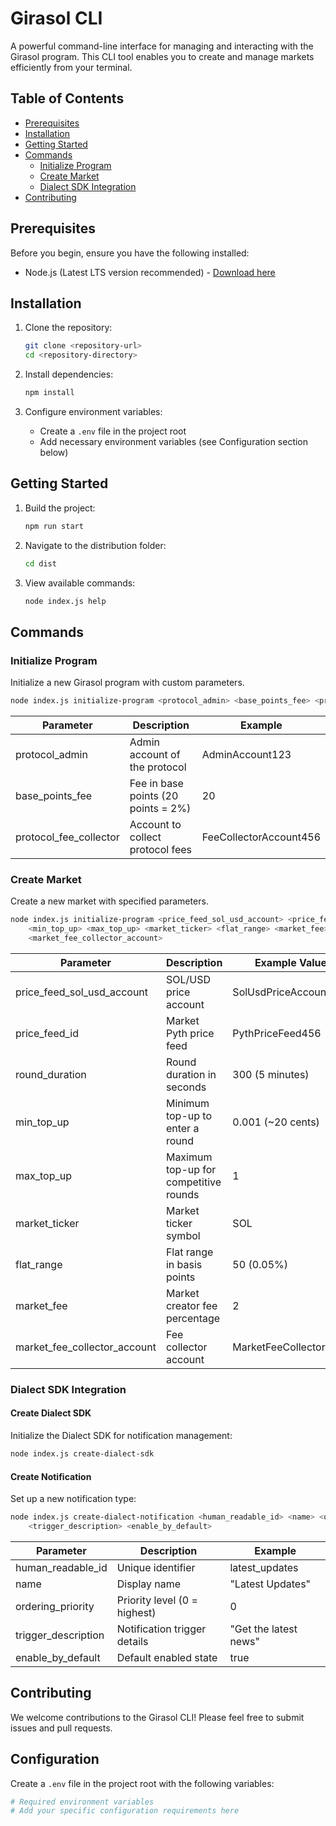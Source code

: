 # Girasol CLI

A powerful command-line interface for managing and interacting with the Girasol program. This CLI tool enables you to create and manage markets efficiently from your terminal.

## Table of Contents

- [Prerequisites](#prerequisites)
- [Installation](#installation)
- [Getting Started](#getting-started)
- [Commands](#commands)
    - [Initialize Program](#initialize-program)
    - [Create Market](#create-market)
    - [Dialect SDK Integration](#dialect-sdk-integration)
- [Contributing](#contributing)

## Prerequisites

Before you begin, ensure you have the following installed:
- Node.js (Latest LTS version recommended) - [Download here](https://nodejs.org/)

## Installation

1. Clone the repository:
   ```bash
   git clone <repository-url>
   cd <repository-directory>
   ```

2. Install dependencies:
   ```bash
   npm install
   ```

3. Configure environment variables:
    - Create a `.env` file in the project root
    - Add necessary environment variables (see Configuration section below)

## Getting Started

1. Build the project:
   ```bash
   npm run start
   ```

2. Navigate to the distribution folder:
   ```bash
   cd dist
   ```

3. View available commands:
   ```bash
   node index.js help
   ```

## Commands

### Initialize Program

Initialize a new Girasol program with custom parameters.

```bash
node index.js initialize-program <protocol_admin> <base_points_fee> <protocol_fee_collector>
```

| Parameter | Description | Example |
|-----------|-------------|----------|
| protocol_admin | Admin account of the protocol | AdminAccount123 |
| base_points_fee | Fee in base points (20 points = 2%) | 20 |
| protocol_fee_collector | Account to collect protocol fees | FeeCollectorAccount456 |

### Create Market

Create a new market with specified parameters.

```bash
node index.js initialize-program <price_feed_sol_usd_account> <price_feed_id> <round_duration> \
    <min_top_up> <max_top_up> <market_ticker> <flat_range> <market_fee> \
    <market_fee_collector_account>
```

| Parameter | Description | Example Value |
|-----------|-------------|---------------|
| price_feed_sol_usd_account | SOL/USD price account | SolUsdPriceAccount123 |
| price_feed_id | Market Pyth price feed | PythPriceFeed456 |
| round_duration | Round duration in seconds | 300 (5 minutes) |
| min_top_up | Minimum top-up to enter a round | 0.001 (~20 cents) |
| max_top_up | Maximum top-up for competitive rounds | 1 |
| market_ticker | Market ticker symbol | SOL |
| flat_range | Flat range in basis points | 50 (0.05%) |
| market_fee | Market creator fee percentage | 2 |
| market_fee_collector_account | Fee collector account | MarketFeeCollector789 |

### Dialect SDK Integration

#### Create Dialect SDK
Initialize the Dialect SDK for notification management:
```bash
node index.js create-dialect-sdk
```

#### Create Notification
Set up a new notification type:
```bash
node index.js create-dialect-notification <human_readable_id> <name> <ordering_priority> \
    <trigger_description> <enable_by_default>
```

| Parameter | Description | Example |
|-----------|-------------|----------|
| human_readable_id | Unique identifier | latest_updates |
| name | Display name | "Latest Updates" |
| ordering_priority | Priority level (0 = highest) | 0 |
| trigger_description | Notification trigger details | "Get the latest news" |
| enable_by_default | Default enabled state | true |

## Contributing

We welcome contributions to the Girasol CLI! Please feel free to submit issues and pull requests.

## Configuration

Create a `.env` file in the project root with the following variables:
```bash
# Required environment variables
# Add your specific configuration requirements here
```


